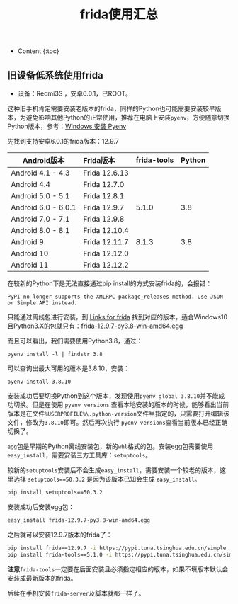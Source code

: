 ﻿---
layout:		post
category:	"sec"
title:		"frida使用汇总"

tags:		[]
---
- Content
{:toc}




## 旧设备低系统使用frida

- 设备：Redmi3S ，安卓6.0.1，已ROOT。

这种旧手机肯定需要安装老版本的frida，同样的Python也可能需要安装较早版本，为避免影响其他Python的正常使用，推荐在电脑上安装`pyenv`，方便随意切换Python版本，参考：[Windows 安装 Pyenv](https://juejin.cn/post/7290725466075054121)

先找到支持安卓6.0.1的frida版本：12.9.7

| Android版本         | Frida版本     | frida-tools | Python |
| ------------------- | :------------ | :---------- | ------ |
| Android 4.1 - 4.3   | Frida 12.6.13 |             |        |
| Android 4.4         | Frida 12.7.0  |             |        |
| Android 5.0 - 5.1   | Frida 12.8.1  |             |        |
| Android 6.0 - 6.0.1 | Frida 12.9.7  | 5.1.0       | 3.8    |
| Android 7.0 - 7.1   | Frida 12.9.8  |             |        |
| Android 8.0 - 8.1   | Frida 12.10.4 |             |        |
| Android 9           | Frida 12.11.7 | 8.1.3       | 3.8    |
| Android 10          | Frida 12.12.0 |             |        |
| Android 11          | Frida 12.12.2 |             |        |

在较新的Python下是无法直接通过pip install的方式安装frida的，会报错：

```
PyPI no longer supports the XMLRPC package_releases method. Use JSON or Simple API instead.
```

只能通过离线包进行安装，到 [Links for frida](https://pypi.tuna.tsinghua.edu.cn/simple/frida/) 找到对应的版本，适合Windows10且Python3.X的包就只有：[frida-12.9.7-py3.8-win-amd64.egg](https://pypi.tuna.tsinghua.edu.cn/packages/e3/3a/c06d25e3dae55679c63e6582f452c04edef15158a9669e36eba09f54ed92/frida-12.9.7-py3.8-win-amd64.egg#sha256=5e97329dda60e85fca38770be725d96d008d27cf90b138599cc99658a7a4d04d)

而且可以看出，我们需要使用Python3.8，通过：

```
pyenv install -l | findstr 3.8
```

可以查询出最大可用的版本是3.8.10，安装：

```
pyenv install 3.8.10
```

安装成功后要切换Python到这个版本，发现使用`pyenv global 3.8.10`并不能成功切换。但是在使用 `pyenv versions` 查看本地安装的版本的时候，能够看出当前版本是在文件`%USERPROFILE%\.python-version`文件里指定的，只需要打开编辑该文件，修改为`3.8.10`即可。然后再次执行 `pyenv versions`查看当前版本已经正确切换了。

`egg`包是早期的Python离线安装包，新的`whl`格式的包。安装egg包需要使用`easy_install`，需要安装三方工具库：`setuptools`。

较新的`setuptools`安装后不会生成`easy_install`，需要安装一个较老的版本，这里选择 `setuptools==50.3.2` 是因为该版本已知会生成 `easy_install`。

```bash
pip install setuptools==50.3.2
```

安装成功后安装egg包：

```bash
easy_install frida-12.9.7-py3.8-win-amd64.egg
```

之后就可以安装12.9.7版本的frida了：

```bash
pip install frida==12.9.7 -i https://pypi.tuna.tsinghua.edu.cn/simple
pip install frida-tools==5.1.0 -i https://pypi.tuna.tsinghua.edu.cn/simple
```

**注意**`frida-tools`一定要在后面安装且必须指定相应的版本，如果不填版本默认会安装成最新版本的frida。

后续在手机安装`frida-server`及脚本就都一样了。
